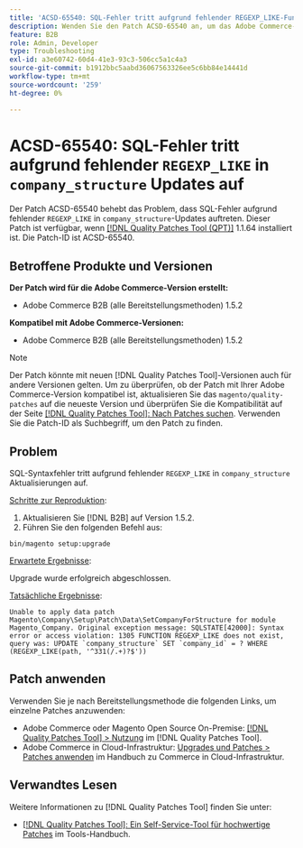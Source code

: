 ```yaml
---
title: 'ACSD-65540: SQL-Fehler tritt aufgrund fehlender REGEXP_LIKE-Funktion in company_structure updates auf'
description: Wenden Sie den Patch ACSD-65540 an, um das Adobe Commerce-Problem zu beheben, bei dem SQL-Fehler aufgrund einer fehlenden REGEXP_LIKE-Funktion in Aktualisierungen der company_structure auftreten.
feature: B2B
role: Admin, Developer
type: Troubleshooting
exl-id: a3e60742-60d4-41e3-93c3-506cc5a1c4a3
source-git-commit: b1912bbc5aabd36067563326ee5c6bb84e14441d
workflow-type: tm+mt
source-wordcount: '259'
ht-degree: 0%

---
```


# ACSD-65540: SQL-Fehler tritt aufgrund fehlender `REGEXP_LIKE` in `company_structure` Updates auf

Der Patch ACSD-65540 behebt das Problem, dass SQL-Fehler aufgrund fehlender `REGEXP_LIKE` in `company_structure`-Updates auftreten. Dieser Patch ist verfügbar, wenn [[!DNL Quality Patches Tool (QPT)]](/help/tools/quality-patches-tool/quality-patches-tool-to-self-serve-quality-patches.md) 1.1.64 installiert ist. Die Patch-ID ist ACSD-65540.

## Betroffene Produkte und Versionen

**Der Patch wird für die Adobe Commerce-Version erstellt:**

* Adobe Commerce B2B (alle Bereitstellungsmethoden) 1.5.2

**Kompatibel mit Adobe Commerce-Versionen:**

* Adobe Commerce B2B (alle Bereitstellungsmethoden) 1.5.2

>[!NOTE]
>
>Der Patch könnte mit neuen [!DNL Quality Patches Tool]-Versionen auch für andere Versionen gelten. Um zu überprüfen, ob der Patch mit Ihrer Adobe Commerce-Version kompatibel ist, aktualisieren Sie das `magento/quality-patches` auf die neueste Version und überprüfen Sie die Kompatibilität auf der Seite [[!DNL Quality Patches Tool]: Nach Patches suchen](https://experienceleague.adobe.com/tools/commerce-quality-patches/index.html). Verwenden Sie die Patch-ID als Suchbegriff, um den Patch zu finden.

## Problem

SQL-Syntaxfehler tritt aufgrund fehlender `REGEXP_LIKE` in `company_structure` Aktualisierungen auf.

<u>Schritte zur Reproduktion</u>:

1. Aktualisieren Sie [!DNL B2B] auf Version 1.5.2.
1. Führen Sie den folgenden Befehl aus:

```
bin/magento setup:upgrade
```

<u>Erwartete Ergebnisse</u>:

Upgrade wurde erfolgreich abgeschlossen.

<u>Tatsächliche Ergebnisse</u>:

```
Unable to apply data patch Magento\Company\Setup\Patch\Data\SetCompanyForStructure for module Magento_Company. Original exception message: SQLSTATE[42000]: Syntax error or access violation: 1305 FUNCTION REGEXP_LIKE does not exist, query was: UPDATE `company_structure` SET `company_id` = ? WHERE (REGEXP_LIKE(path, '^331(/.+)?$'))
```

## Patch anwenden

Verwenden Sie je nach Bereitstellungsmethode die folgenden Links, um einzelne Patches anzuwenden:

* Adobe Commerce oder Magento Open Source On-Premise: [[!DNL Quality Patches Tool] > Nutzung](/help/tools/quality-patches-tool/usage.md) im [!DNL Quality Patches Tool].
* Adobe Commerce in Cloud-Infrastruktur: [Upgrades und Patches > Patches anwenden](https://experienceleague.adobe.com/docs/commerce-cloud-service/user-guide/develop/upgrade/apply-patches.html) im Handbuch zu Commerce in Cloud-Infrastruktur.

## Verwandtes Lesen

Weitere Informationen zu [!DNL Quality Patches Tool] finden Sie unter:

* [[!DNL Quality Patches Tool]: Ein Self-Service-Tool für hochwertige Patches](/help/tools/quality-patches-tool/quality-patches-tool-to-self-serve-quality-patches.md) im Tools-Handbuch.
